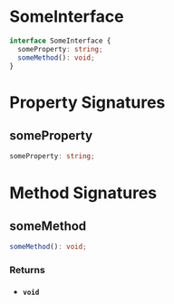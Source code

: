 # SomeInterface

```typescript
interface SomeInterface {
  someProperty: string;
  someMethod(): void;
}
```

# Property Signatures

## someProperty

```typescript
someProperty: string;
```

# Method Signatures

## someMethod

```typescript
someMethod(): void;
```

### Returns

- #### `void`
